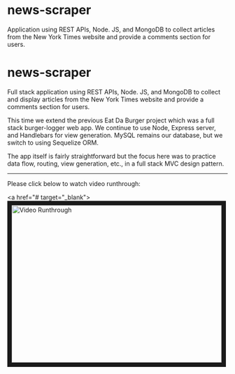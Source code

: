 
# news-scraper
Application using REST APIs, Node. JS, and MongoDB to collect articles from the New York Times website and provide a comments section for users.


# news-scraper
Full stack application using REST APIs, Node. JS, and MongoDB to collect and display articles from the New York Times website and provide a comments section for users.




This time we extend the previous Eat Da Burger project which was a full stack burger-logger web app. We continue to use Node, Express server, and Handlebars for view generation. MySQL remains our database, but we switch to using Sequelize ORM. 

The app itself is fairly straightforward but the focus here was to practice data flow, routing, view generation, etc., in a full stack MVC design pattern.

***

Please click below to watch video runthrough:

<a href="# target="_blank"><img src="#" alt="Video Runthrough" width="480" height="360" border="10" /></a>
